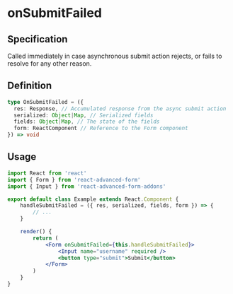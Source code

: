 # onSubmitFailed

## Specification

Called immediately in case asynchronous submit action rejects, or fails to resolve for any other reason.

## Definition

```typescript
type OnSubmitFailed = ({
  res: Response, // Accumulated response from the async submit action
  serialized: Object|Map, // Serialized fields
  fields: Object|Map, // The state of the fields
  form: ReactComponent // Reference to the Form component
}) => void
```

## Usage

```jsx
import React from 'react'
import { Form } from 'react-advanced-form'
import { Input } from 'react-advanced-form-addons'

export default class Example extends React.Component {
    handleSubmitFailed = ({ res, serialized, fields, form }) => {
        // ...
    }

    render() {
        return (
            <Form onSubmitFailed={this.handleSubmitFailed}>
                <Input name="username" required />
                <button type="submit">Submit</button>
            </Form>
        )
    }
}
```

